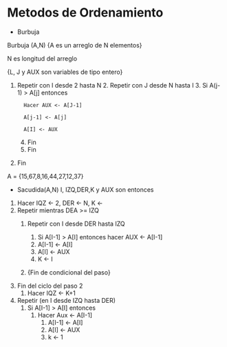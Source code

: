 # Metodos de Ordenamiento

- Burbuja

Burbuja (A,N)
{A es un arreglo de N elementos}

N es longitud del arreglo

{L, J y AUX son variables de tipo entero}

1. Repetir con I desde 2 hasta N
   2. Repetir con J desde N hasta I
      3. Si A(j-1) > A[j] entonces
      
         Hacer AUX <- A[J-1]
      
         A[j-1] <- A[j]
   
         A[I] <- AUX
      4. Fin 
   5. Fin
6. Fin
   
A = {15,67,8,16,44,27,12,37}

- Sacudida(A,N)
I, IZQ,DER,K y AUX son entonces

1. Hacer IQZ <-  2, DER <-  N, K <-
2. Repetir mientras DEA >= IZQ
   1. Repetir con I desde DER hasta IZQ
      
      1. Si A[I-1] > A[I] entonces
      hacer AUX <-  A[I-1]
      2. A[I-1] <-  A[I]
      3. A[I] <-  AUX
      4. K <-  I
   2. {Fin de condicional del paso}
3. Fin del ciclo del paso 2
   1. Hacer  IQZ <-  K+1
4. Repetir (en I desde IZQ hasta DER)
   1. Si A[I-1] > A[I] entonces
      1. Hacer Aux <-  A[I-1]
         1. A[I-1] <-  A[I]
         2. A[I]  <-  AUX
         3. k <-  1

   
   


